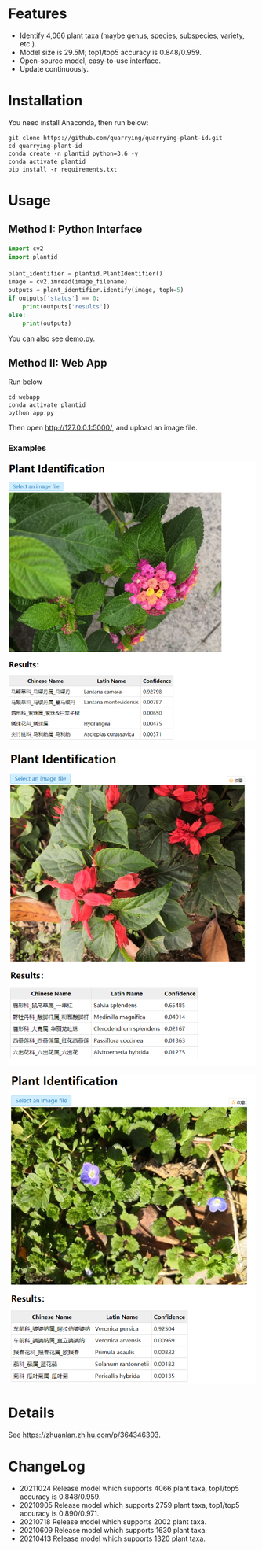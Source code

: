 # Features
- Identify 4,066 plant taxa (maybe genus, species, subspecies, variety, etc.).
- Model size is 29.5M; top1/top5 accuracy is 0.848/0.959.
- Open-source model, easy-to-use interface.
- Update continuously.

# Installation
You need install Anaconda, then run below:
```
git clone https://github.com/quarrying/quarrying-plant-id.git
cd quarrying-plant-id
conda create -n plantid python=3.6 -y
conda activate plantid
pip install -r requirements.txt
```

# Usage 

## Method I: Python Interface
```python
import cv2
import plantid

plant_identifier = plantid.PlantIdentifier()
image = cv2.imread(image_filename)
outputs = plant_identifier.identify(image, topk=5)
if outputs['status'] == 0:
    print(outputs['results'])
else:
    print(outputs)
```
You can also see [demo.py](<demo.py>).

## Method II: Web App
Run below
```
cd webapp
conda activate plantid
python app.py
```
Then open <http://127.0.0.1:5000/>, and upload an image file.


### Examples

![](data/plant_01.png)

![](data/plant_02.png)

![](data/plant_03.png)


# Details
See <https://zhuanlan.zhihu.com/p/364346303>.


# ChangeLog

- 20211024 Release model which supports 4066 plant taxa, top1/top5 accuracy is 0.848/0.959.
- 20210905 Release model which supports 2759 plant taxa, top1/top5 accuracy is 0.890/0.971.
- 20210718 Release model which supports 2002 plant taxa.
- 20210609 Release model which supports 1630 plant taxa.
- 20210413 Release model which supports 1320 plant taxa.

